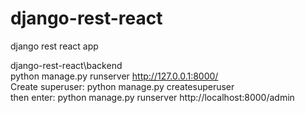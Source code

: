 # django-rest-react
django rest react app

django-rest-react\backend <br/>
python manage.py runserver
http://127.0.0.1:8000/ <br/>
Create superuser: python manage.py createsuperuser <br/>
then enter: 
python manage.py runserver
http://localhost:8000/admin
